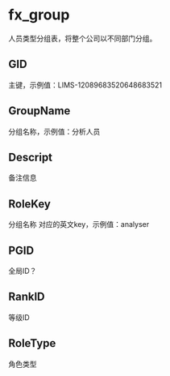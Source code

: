 # fx_group

人员类型分组表，将整个公司以不同部门分组。

## GID
主键，示例值：LIMS-12089683520648683521
## GroupName
分组名称，示例值：分析人员
## Descript
备注信息
## RoleKey
分组名称 对应的英文key，示例值：analyser
## PGID
全局ID？
## RanklD
等级ID
## RoleType
角色类型